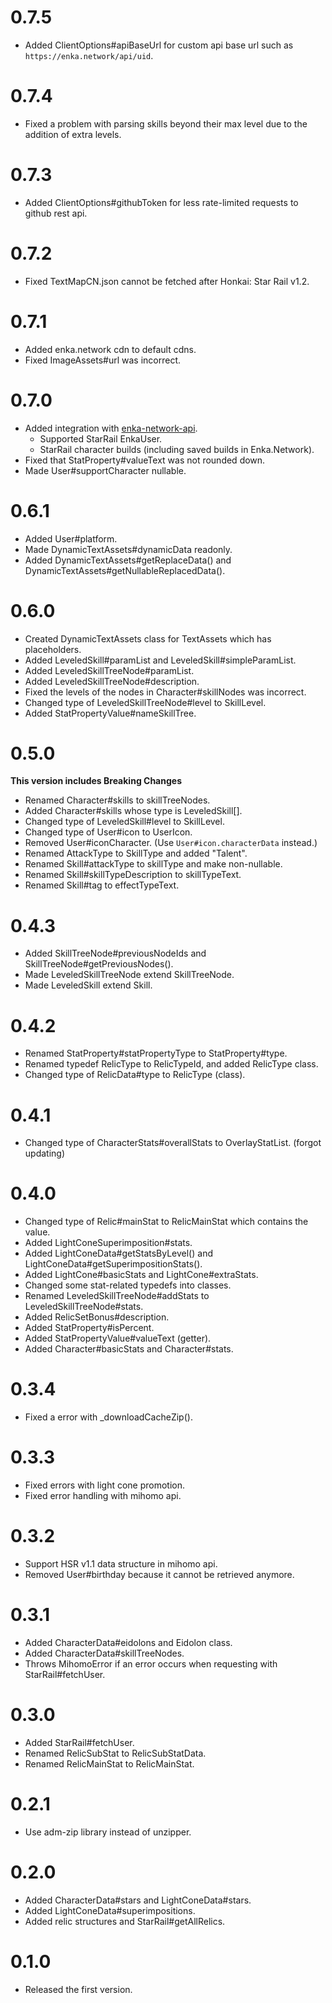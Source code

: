 # 0.7.5
- Added ClientOptions#apiBaseUrl for custom api base url such as `https://enka.network/api/uid`.
# 0.7.4
- Fixed a problem with parsing skills beyond their max level due to the addition of extra levels.
# 0.7.3
- Added ClientOptions#githubToken for less rate-limited requests to github rest api.
# 0.7.2
- Fixed TextMapCN.json cannot be fetched after Honkai: Star Rail v1.2.
# 0.7.1
- Added enka.network cdn to default cdns.
- Fixed ImageAssets#url was incorrect.
# 0.7.0
- Added integration with [enka-network-api](https://github.com/yuko1101/enka-network-api).
    - Supported StarRail EnkaUser.
    - StarRail character builds (including saved builds in Enka.Network).
- Fixed that StatProperty#valueText was not rounded down.
- Made User#supportCharacter nullable.
# 0.6.1
- Added User#platform.
- Made DynamicTextAssets#dynamicData readonly.
- Added DynamicTextAssets#getReplaceData() and DynamicTextAssets#getNullableReplacedData().
# 0.6.0
- Created DynamicTextAssets class for TextAssets which has placeholders.
- Added LeveledSkill#paramList and LeveledSkill#simpleParamList.
- Added LeveledSkillTreeNode#paramList.
- Added LeveledSkillTreeNode#description.
- Fixed the levels of the nodes in Character#skillNodes was incorrect.
- Changed type of LeveledSkillTreeNode#level to SkillLevel.
- Added StatPropertyValue#nameSkillTree.
# 0.5.0
**This version includes Breaking Changes**
- Renamed Character#skills to skillTreeNodes.
- Added Character#skills whose type is LeveledSkill[].
- Changed type of LeveledSkill#level to SkillLevel.
- Changed type of User#icon to UserIcon.
- Removed User#iconCharacter. (Use `User#icon.characterData` instead.)
- Renamed AttackType to SkillType and added "Talent".
- Renamed Skill#attackType to skillType and make non-nullable.
- Renamed Skill#skillTypeDescription to skillTypeText.
- Renamed Skill#tag to effectTypeText.
# 0.4.3
- Added SkillTreeNode#previousNodeIds and SkillTreeNode#getPreviousNodes().
- Made LeveledSkillTreeNode extend SkillTreeNode.
- Made LeveledSkill extend Skill.
# 0.4.2
- Renamed StatProperty#statPropertyType to StatProperty#type.
- Renamed typedef RelicType to RelicTypeId, and added RelicType class.
- Changed type of RelicData#type to RelicType (class).
# 0.4.1
- Changed type of CharacterStats#overallStats to OverlayStatList. (forgot updating)
# 0.4.0
- Changed type of Relic#mainStat to RelicMainStat which contains the value.
- Added LightConeSuperimposition#stats.
- Added LightConeData#getStatsByLevel() and LightConeData#getSuperimpositionStats().
- Added LightCone#basicStats and LightCone#extraStats.
- Changed some stat-related typedefs into classes.
- Renamed LeveledSkillTreeNode#addStats to LeveledSkillTreeNode#stats.
- Added RelicSetBonus#description.
- Added StatProperty#isPercent.
- Added StatPropertyValue#valueText (getter).
- Added Character#basicStats and Character#stats.
# 0.3.4
- Fixed a error with _downloadCacheZip().
# 0.3.3
- Fixed errors with light cone promotion.
- Fixed error handling with mihomo api.
# 0.3.2
- Support HSR v1.1 data structure in mihomo api.
- Removed User#birthday because it cannot be retrieved anymore.
# 0.3.1
- Added CharacterData#eidolons and Eidolon class.
- Added CharacterData#skillTreeNodes.
- Throws MihomoError if an error occurs when requesting with StarRail#fetchUser.
# 0.3.0
- Added StarRail#fetchUser.
- Renamed RelicSubStat to RelicSubStatData.
- Renamed RelicMainStat to RelicMainStat.
# 0.2.1
- Use adm-zip library instead of unzipper.
# 0.2.0
- Added CharacterData#stars and LightConeData#stars.
- Added LightConeData#superimpositions.
- Added relic structures and StarRail#getAllRelics.
# 0.1.0
- Released the first version.